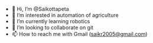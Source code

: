 - 👋 Hi, I’m @Saikottapeta
- 👀 I’m interested in automation of agriculture
- 🌱 I’m currently learning robotics
- 💞️ I’m looking to collaborate on git
- 📫 How to reach me with Gmail (saikr2005@gmail.com)

<!---
Saikottapeta/Saikottapeta is a ✨ special ✨ repository because its `README.md` (this file) appears on your GitHub profile.
You can click the Preview link to take a look at your changes.
--->
